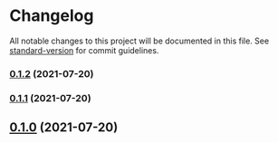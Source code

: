 # Changelog

All notable changes to this project will be documented in this file. See [standard-version](https://github.com/conventional-changelog/standard-version) for commit guidelines.

### [0.1.2](https://github.com/kimisme9386/cdk-codepipeline-status/compare/v0.0.63...v0.1.2) (2021-07-20)

### [0.1.1](https://github.com/kimisme9386/cdk-codepipeline-status/compare/v0.0.62...v0.1.1) (2021-07-20)

## [0.1.0](https://github.com/kimisme9386/cdk-codepipeline-status/compare/v0.0.61...v0.1.0) (2021-07-20)
